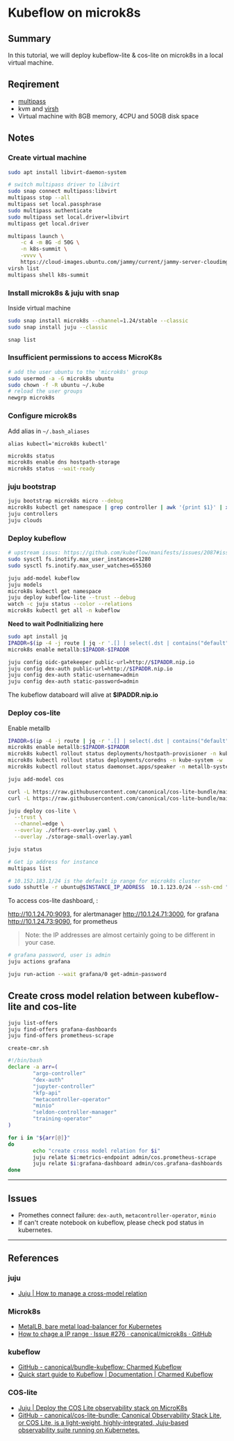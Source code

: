 # Kubeflow on microk8s

## Summary

In this tutorial, we will deploy kubeflow-lite & cos-lite on microk8s in a local virtual machine.

## Reqirement

* [multipass](https://multipass.run/)
* kvm and [virsh](https://www.libvirt.org/manpages/virsh.html)
* Virtual machine with 8GB memory, 4CPU and 50GB disk space

## Notes

### Create virtual machine

```sh
sudo apt install libvirt-daemon-system

# switch multipass driver to libvirt
sudo snap connect multipass:libvirt
multipass stop --all
multipass set local.passphrase
sudo multipass authenticate
sudo multipass set local.driver=libvirt
multipass get local.driver

multipass launch \
    -c 4 -m 8G -d 50G \
    -n k8s-summit \
    -vvvv \
    https://cloud-images.ubuntu.com/jammy/current/jammy-server-cloudimg-amd64.img
virsh list
multipass shell k8s-summit
```

### Install microk8s & juju with snap

Inside virtual machine

```sh
sudo snap install microk8s --channel=1.24/stable --classic
sudo snap install juju --classic

snap list
```


### Insufficient permissions to access MicroK8s

```sh
# add the user ubuntu to the 'microk8s' group
sudo usermod -a -G microk8s ubuntu
sudo chown -f -R ubuntu ~/.kube
# reload the user groups
newgrp microk8s
```

### Configure microk8s

Add alias in `~/.bash_aliases`

```
alias kubectl='microk8s kubectl'
```

```sh
microk8s status
microk8s enable dns hostpath-storage
microk8s status --wait-ready
```

### juju bootstrap

```sh
juju bootstrap microk8s micro --debug
microk8s kubectl get namespace | grep controller | awk '{print $1}' | xargs microk8s kubectl get all -n
juju controllers
juju clouds
```

### Deploy kubeflow

```sh
# upstream issus: https://github.com/kubeflow/manifests/issues/2087#issuecomment-1139260511
sudo sysctl fs.inotify.max_user_instances=1280
sudo sysctl fs.inotify.max_user_watches=655360

juju add-model kubeflow
juju models
microk8s kubectl get namespace
juju deploy kubeflow-lite --trust --debug
watch -c juju status --color --relations
microk8s kubectl get all -n kubeflow
```

**Need to wait PodInitializing here**

```sh
sudo apt install jq
IPADDR=$(ip -4 -j route | jq -r '.[] | select(.dst | contains("default")) | .prefsrc')
microk8s enable metallb:$IPADDR-$IPADDR

juju config oidc-gatekeeper public-url=http://$IPADDR.nip.io
juju config dex-auth public-url=http://$IPADDR.nip.io
juju config dex-auth static-username=admin
juju config dex-auth static-password=admin
```

The kubeflow databoard will alive at **$IPADDR.nip.io**


### Deploy cos-lite

Enable metallb

```sh
IPADDR=$(ip -4 -j route | jq -r '.[] | select(.dst | contains("default")) | .prefsrc')
microk8s enable metallb:$IPADDR-$IPADDR
microk8s kubectl rollout status deployments/hostpath-provisioner -n kube-system -w
microk8s kubectl rollout status deployments/coredns -n kube-system -w
microk8s kubectl rollout status daemonset.apps/speaker -n metallb-system -w
```

```sh
juju add-model cos

curl -L https://raw.githubusercontent.com/canonical/cos-lite-bundle/main/overlays/offers-overlay.yaml -O
curl -L https://raw.githubusercontent.com/canonical/cos-lite-bundle/main/overlays/storage-small-overlay.yaml -O

juju deploy cos-lite \
  --trust \
  --channel=edge \
  --overlay ./offers-overlay.yaml \
  --overlay ./storage-small-overlay.yaml

juju status
```

```sh
# Get ip address for instance
multipass list

# 10.152.183.1/24 is the default ip range for microk8s cluster
sudo sshuttle -r ubuntu@$INSTANCE_IP_ADDRESS  10.1.123.0/24 --ssh-cmd "ssh -i /var/snap/multipass/common/data/multipassd/ssh-keys/id_rsa
```

To access cos-lite dashboard, :

http://10.1.24.70:9093, for alertmanager
http://10.1.24.71:3000, for grafana
http://10.1.24.73:9090, for prometheus

> Note: the IP addresses are almost certainly going to be different in your case.


```sh
# grafana password, user is admin
juju actions grafana

juju run-action --wait grafana/0 get-admin-password
```


## Create cross model relation between kubeflow-lite and cos-lite

```sh
juju list-offers
juju find-offers grafana-dashboards
juju find-offers prometheus-scrape
```

`create-cmr.sh`

```bash
#!/bin/bash
declare -a arr=(
        "argo-controller"
        "dex-auth"
        "jupyter-controller"
        "kfp-api"
        "metacontroller-operator"
        "minio"
        "seldon-controller-manager"
        "training-operator"
)

for i in "${arr[@]}"
do
        echo "create cross model relation for $i" 
        juju relate $i:metrics-endpoint admin/cos.prometheus-scrape
        juju relate $i:grafana-dashboard admin/cos.grafana-dashboards
done
```

---

## Issues

* Promethes connect failure: `dex-auth`, `metacontroller-operator`, `minio`
* If can't create notebook on kubeflow, please check pod status in kubernetes.

---
## References

### juju

* [Juju | How to manage a cross-model relation](https://juju.is/docs/olm/manage-cross-model-relations)

### Microk8s

* [MetalLB, bare metal load-balancer for Kubernetes](https://metallb.universe.tf/)
* [How to chage a IP range · Issue #276 · canonical/microk8s · GitHub](https://github.com/canonical/microk8s/issues/276#issuecomment-687663776)

### kubeflow

* [GitHub - canonical/bundle-kubeflow: Charmed Kubeflow](https://github.com/canonical/bundle-kubeflow)
* [Quick start guide to Kubeflow | Documentation | Charmed Kubeflow](https://charmed-kubeflow.io/docs/quickstart)

### COS-lite

* [Juju | Deploy the COS Lite observability stack on MicroK8s](https://juju.is/docs/olm/lma-light)
* [GitHub - canonical/cos-lite-bundle: Canonical Observability Stack Lite, or COS Lite, is a light-weight, highly-integrated, Juju-based observability suite running on Kubernetes.](https://github.com/canonical/cos-lite-bundle)
